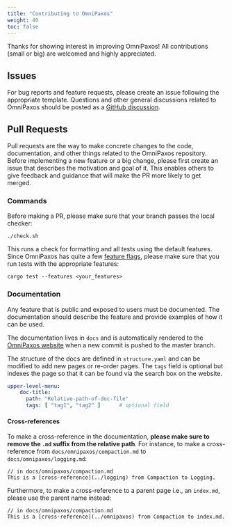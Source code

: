 ```yaml
---
title: "Contributing to OmniPaxos"
weight: 40
toc: false
---
```

Thanks for showing interest in improving OmniPaxos! All contributions (small or big) are welcomed and highly appreciated.

## Issues
For bug reports and feature requests, please create an issue following the appropriate template. Questions and other general discussions related to OmniPaxos should be posted as a [GitHub discussion](https://github.com/haraldng/omnipaxos/discussions).

## Pull Requests
Pull requests are the way to make concrete changes to the code, documentation, and other things related to the OmniPaxos repository. Before implementing a new feature or a big change, please first create an issue that describes the motivation and goal of it. This enables others to give feedback and guidance that will make the PR more likely to get merged.

### Commands
Before making a PR, please make sure that your branch passes the local checker:

```console
./check.sh
```

This runs a check for formatting and all tests using the default features. Since OmniPaxos has quite a few [feature flags](../docs/omnipaxos/features), please make sure that you run tests with the appropriate features:

```
cargo test --features <your_features>
```

### Documentation
Any feature that is public and exposed to users must be documented. The documentation should describe the feature and provide examples of how it can be used.

The documentation lives in `docs` and is automatically rendered to the [OmniPaxos website](https://omnipaxos.com/docs/) when a new commit is pushed to the master branch.

The structure of the docs are defined in `structure.yaml` and can be modified to add new pages or re-order pages. The `tags` field is optional but indexes the page so that it can be found via the search box on the website.

```yaml
upper-level-menu:
    doc-title:
      path: "Relative-path-of-doc-file"
      tags: [ "tag1", "tag2" ]	    # optional field
```

#### Cross-references
To make a cross-reference in the documentation, **please make sure to remove the ``.md`` suffix from the relative path**. For instance, to make a cross-reference from `docs/omnipaxos/compaction.md` to `docs/omnipaxos/logging.md`:

```
// in docs/omnipaxos/compaction.md
This is a [cross-reference](../logging) from Compaction to Logging.
```

Furthermore, to make a cross-reference to a parent page i.e., an ``index.md``, please use the parent name instead:
```
// in docs/omnipaxos/compaction.md
This is a [cross-reference](../omnipaxos) from Compaction to index.md.
```

